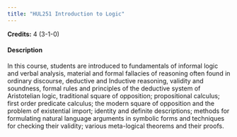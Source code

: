 ```yaml
---
title: "HUL251 Introduction to Logic"
---
```

**Credits:** 4 (3-1-0)

#### Description
In this course, students are introduced to fundamentals of informal logic and verbal analysis, material and formal fallacies of reasoning often found in ordinary discourse, deductive and Inductive reasoning, validity and soundness, formal rules and principles of the deductive system of Aristotelian logic, traditional square of opposition; propositional calculus; first order predicate calculus; the modern square of opposition and the problem of existential import; identity and definite descriptions; methods for formulating natural language arguments in symbolic forms and techniques for checking their validity; various meta-logical theorems and their proofs.